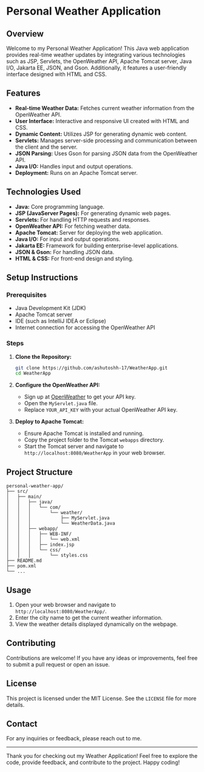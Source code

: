 # Personal Weather Application

## Overview
Welcome to my Personal Weather Application! This Java web application provides real-time weather updates by integrating various technologies such as JSP, Servlets, the OpenWeather API, Apache Tomcat server, Java I/O, Jakarta EE, JSON, and Gson. Additionally, it features a user-friendly interface designed with HTML and CSS.

## Features
- **Real-time Weather Data:** Fetches current weather information from the OpenWeather API.
- **User Interface:** Interactive and responsive UI created with HTML and CSS.
- **Dynamic Content:** Utilizes JSP for generating dynamic web content.
- **Servlets:** Manages server-side processing and communication between the client and the server.
- **JSON Parsing:** Uses Gson for parsing JSON data from the OpenWeather API.
- **Java I/O:** Handles input and output operations.
- **Deployment:** Runs on an Apache Tomcat server.

## Technologies Used
- **Java:** Core programming language.
- **JSP (JavaServer Pages):** For generating dynamic web pages.
- **Servlets:** For handling HTTP requests and responses.
- **OpenWeather API:** For fetching weather data.
- **Apache Tomcat:** Server for deploying the web application.
- **Java I/O:** For input and output operations.
- **Jakarta EE:** Framework for building enterprise-level applications.
- **JSON & Gson:** For handling JSON data.
- **HTML & CSS:** For front-end design and styling.

## Setup Instructions
### Prerequisites
- Java Development Kit (JDK)
- Apache Tomcat server
- IDE (such as IntelliJ IDEA or Eclipse)
- Internet connection for accessing the OpenWeather API

### Steps
1. **Clone the Repository:**
   ```sh
   git clone https://github.com/ashutoshh-17/WeatherApp.git
   cd WeatherApp
   ```

2. **Configure the OpenWeather API:**
   - Sign up at [OpenWeather](https://openweathermap.org/) to get your API key.
   - Open the `MyServlet.java` file.
   - Replace `YOUR_API_KEY` with your actual OpenWeather API key.

3. **Deploy to Apache Tomcat:**
   - Ensure Apache Tomcat is installed and running.
   - Copy the project folder to the Tomcat `webapps` directory.
   - Start the Tomcat server and navigate to `http://localhost:8080/WeatherApp` in your web browser.

## Project Structure
```
personal-weather-app/
├── src/
│   ├── main/
│   │   ├── java/
│   │   │   └── com/
│   │   │       └── weather/
│   │   │           ├── MyServlet.java
│   │   │           └── WeatherData.java
│   │   ├── webapp/
│   │   │   ├── WEB-INF/
│   │   │   │   └── web.xml
│   │   │   ├── index.jsp
│   │   │   └── css/
│   │   │       └── styles.css
├── README.md
├── pom.xml
└── ...

```

## Usage
1. Open your web browser and navigate to `http://localhost:8080/WeatherApp/`.
2. Enter the city name to get the current weather information.
3. View the weather details displayed dynamically on the webpage.

## Contributing
Contributions are welcome! If you have any ideas or improvements, feel free to submit a pull request or open an issue.

## License
This project is licensed under the MIT License. See the `LICENSE` file for more details.

## Contact
For any inquiries or feedback, please reach out to me.

---

Thank you for checking out my Weather Application! Feel free to explore the code, provide feedback, and contribute to the project. Happy coding!
